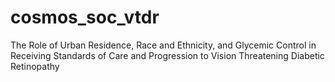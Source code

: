 # cosmos_soc_vtdr
The Role of Urban Residence, Race and Ethnicity, and Glycemic Control in Receiving Standards of Care and Progression to Vision Threatening Diabetic Retinopathy 
